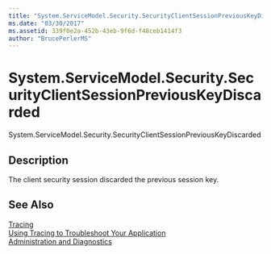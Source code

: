 ```yaml
---
title: "System.ServiceModel.Security.SecurityClientSessionPreviousKeyDiscarded"
ms.date: "03/30/2017"
ms.assetid: 339f0e2a-452b-43eb-9f6d-f48ceb1414f3
author: "BrucePerlerMS"
---
```

# System.ServiceModel.Security.SecurityClientSessionPreviousKeyDiscarded
System.ServiceModel.Security.SecurityClientSessionPreviousKeyDiscarded  
  
## Description  
 The client security session discarded the previous session key.  
  
## See Also  
 [Tracing](../../../../../docs/framework/wcf/diagnostics/tracing/index.md)  
 [Using Tracing to Troubleshoot Your Application](../../../../../docs/framework/wcf/diagnostics/tracing/using-tracing-to-troubleshoot-your-application.md)  
 [Administration and Diagnostics](../../../../../docs/framework/wcf/diagnostics/index.md)

